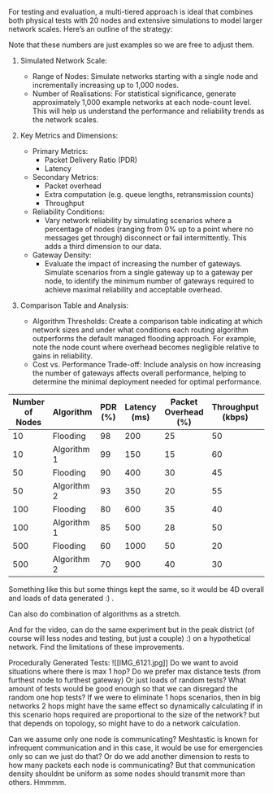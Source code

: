 

For testing and evaluation, a multi-tiered approach is ideal that combines both physical tests with 20 nodes and extensive simulations to model larger network scales. Here’s an outline of the strategy:

Note that these numbers are just examples so we are free to adjust them. 

1. Simulated Network Scale:
    - Range of Nodes: Simulate networks starting with a single node and incrementally increasing up to 1,000 nodes.
    - Number of Realisations: For statistical significance, generate approximately 1,000 example networks at each node-count level. This will help us understand the performance and reliability trends as the network scales.
2. Key Metrics and Dimensions:
    - Primary Metrics:
        - Packet Delivery Ratio (PDR)
        - Latency
    - Secondary Metrics:
        - Packet overhead
        - Extra computation (e.g. queue lengths, retransmission counts)
        - Throughput
    - Reliability Conditions:
        - Vary network reliability by simulating scenarios where a percentage of nodes (ranging from 0% up to a point where no messages get through) disconnect or fail intermittently. This adds a third dimension to our data.
    - Gateway Density:
        - Evaluate the impact of increasing the number of gateways. Simulate scenarios from a single gateway up to a gateway per node, to identify the minimum number of gateways required to achieve maximal reliability and acceptable overhead.
3. Comparison Table and Analysis:
    
    - Algorithm Thresholds: Create a comparison table indicating at which network sizes and under what conditions each routing algorithm outperforms the default managed flooding approach. For example, note the node count where overhead becomes negligible relative to gains in reliability.
    - Cost vs. Performance Trade-off: Include analysis on how increasing the number of gateways affects overall performance, helping to determine the minimal deployment needed for optimal performance.


|**Number of Nodes**|**Algorithm**|**PDR (%)**|**Latency (ms)**|**Packet Overhead (%)**|**Throughput (kbps)**|**Network Reliability (%)**|**Number of Gateways**|
|---|---|---|---|---|---|---|---|
|10|Flooding|98|200|25|50|100%|1|
|10|Algorithm 1|99|150|15|60|90%|1|
|50|Flooding|90|400|30|45|85%|1|
|50|Algorithm 2|93|350|20|55|80%|2|
|100|Flooding|80|600|35|40|75%|2|
|100|Algorithm 1|85|500|28|50|70%|3|
|500|Flooding|60|1000|50|20|50%|5|
|500|Algorithm 2|70|900|40|30|40%|6|
Something like this but some things kept the same, so it would be 4D overall and loads of data generated :) . 


Can also do combination of algorithms as a stretch. 



And for the video, can do the same experiment but in the peak district (of course will less nodes and testing, but just a couple) :) on a hypothetical network. Find the limitations of these improvements.


Procedurally Generated Tests:
![[IMG_6121.jpg]]
Do we want to avoid situations where there is max 1 hop? 
Do we prefer max distance tests (from furthest node to furthest gateway)
Or just loads of random tests? What amount of tests would be good enough so that we can disregard the random one hop tests? 
If we were to eliminate 1 hops scenarios, then in big networks 2 hops might have the same effect so dynamically calculating if in this scenario hops required are proportional to the size of the network? but that depends on topology, so might have to do a network calculation. 

Can we assume only one node is communicating? Meshtastic is known for infrequent communication and in this case, it would be use for emergencies only so can we just do that? Or do we add another dimension to rests to how many packets each node is communicating? But that communication density shouldnt be uniform as some nodes should transmit more than others. Hmmmm. 


